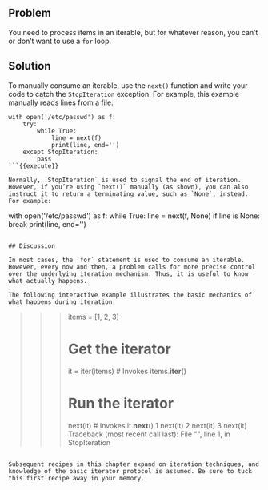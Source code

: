 ## Problem

You need to process items in an iterable, but for whatever reason, you can’t or don’t want to use a `for` loop.

## Solution

To manually consume an iterable, use the `next()` function and write your code to catch the `StopIteration` exception. For example, this example manually reads lines from a file:

```
with open('/etc/passwd') as f:
    try:
        while True:
            line = next(f)
            print(line, end='')
    except StopIteration:
        pass
```{{execute}}

Normally, `StopIteration` is used to signal the end of iteration. However, if you’re using `next()` manually (as shown), you can also instruct it to return a terminating value, such as `None`, instead. For example:

```
with open('/etc/passwd') as f:
     while True:
         line = next(f, None)
         if line is None:
             break
         print(line, end='')
```{{execute}}

## Discussion

In most cases, the `for` statement is used to consume an iterable. However, every now and then, a problem calls for more precise control over the underlying iteration mechanism. Thus, it is useful to know what actually happens.

The following interactive example illustrates the basic mechanics of what happens during iteration:

```
>>> items = [1, 2, 3]
>>> # Get the iterator
>>> it = iter(items)     # Invokes items.__iter__()
>>> # Run the iterator
>>> next(it)             # Invokes it.__next__()
1
>>> next(it)
2
>>> next(it)
3
>>> next(it)
Traceback (most recent call last):
  File "<stdin>", line 1, in <module>
StopIteration
>>>
```{{execute}}

Subsequent recipes in this chapter expand on iteration techniques, and knowledge of the basic iterator protocol is assumed. Be sure to tuck this first recipe away in your memory.